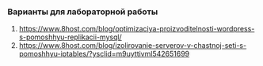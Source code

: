 ### Варианты для лабораторной работы

1. https://www.8host.com/blog/optimizaciya-proizvoditelnosti-wordpress-s-pomoshhyu-replikacii-mysql/
2. https://www.8host.com/blog/izolirovanie-serverov-v-chastnoj-seti-s-pomoshhyu-iptables/?ysclid=m9uyttivml542651699

